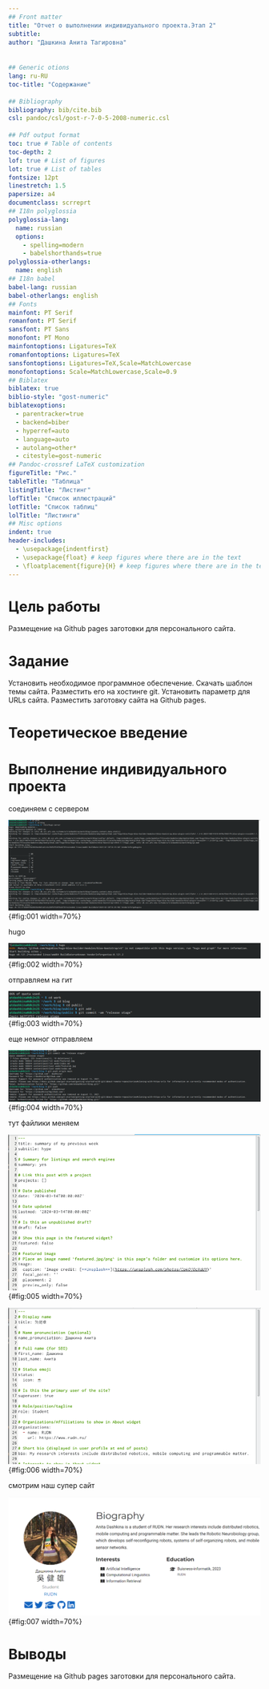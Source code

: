 ```yaml
---
## Front matter
title: "Отчет о выполнении индивидуального проекта.Этап 2"
subtitle: 
author: "Дашкина Анита Тагировна"


## Generic otions
lang: ru-RU
toc-title: "Содержание"

## Bibliography
bibliography: bib/cite.bib
csl: pandoc/csl/gost-r-7-0-5-2008-numeric.csl

## Pdf output format
toc: true # Table of contents
toc-depth: 2
lof: true # List of figures
lot: true # List of tables
fontsize: 12pt
linestretch: 1.5
papersize: a4
documentclass: scrreprt
## I18n polyglossia
polyglossia-lang:
  name: russian
  options:
	- spelling=modern
	- babelshorthands=true
polyglossia-otherlangs:
  name: english
## I18n babel
babel-lang: russian
babel-otherlangs: english
## Fonts
mainfont: PT Serif
romanfont: PT Serif
sansfont: PT Sans
monofont: PT Mono
mainfontoptions: Ligatures=TeX
romanfontoptions: Ligatures=TeX
sansfontoptions: Ligatures=TeX,Scale=MatchLowercase
monofontoptions: Scale=MatchLowercase,Scale=0.9
## Biblatex
biblatex: true
biblio-style: "gost-numeric"
biblatexoptions:
  - parentracker=true
  - backend=biber
  - hyperref=auto
  - language=auto
  - autolang=other*
  - citestyle=gost-numeric
## Pandoc-crossref LaTeX customization
figureTitle: "Рис."
tableTitle: "Таблица"
listingTitle: "Листинг"
lofTitle: "Список иллюстраций"
lotTitle: "Список таблиц"
lolTitle: "Листинги"
## Misc options
indent: true
header-includes:
  - \usepackage{indentfirst}
  - \usepackage{float} # keep figures where there are in the text
  - \floatplacement{figure}{H} # keep figures where there are in the text
---
```


# Цель работы

Размещение на Github pages заготовки для персонального сайта.


# Задание

  Установить необходимое программное обеспечение.
    Скачать шаблон темы сайта.
    Разместить его на хостинге git.
    Установить параметр для URLs сайта.
    Разместить заготовку сайта на Github pages.


# Теоретическое введение


# Выполнение индивидуального проекта

соединяем с сервером

![hugo](image/1.png){#fig:001 width=70%}

hugo

![hugo](image/2.png){#fig:002 width=70%}

отправляем на гит 

![ага](image/3.png){#fig:003 width=70%}

еще немног отправляем

![выполняем команду](image/4.png){#fig:004 width=70%}

тут файлики меняем

![меняем](image/5.png){#fig:005 width=70%}

![все еще меняем](image/6.png){#fig:006 width=70%}

смотрим наш супер сайт

![смотрим](image/7.png){#fig:007 width=70%}




# Выводы

Размещение на Github pages заготовки для персонального сайта.


